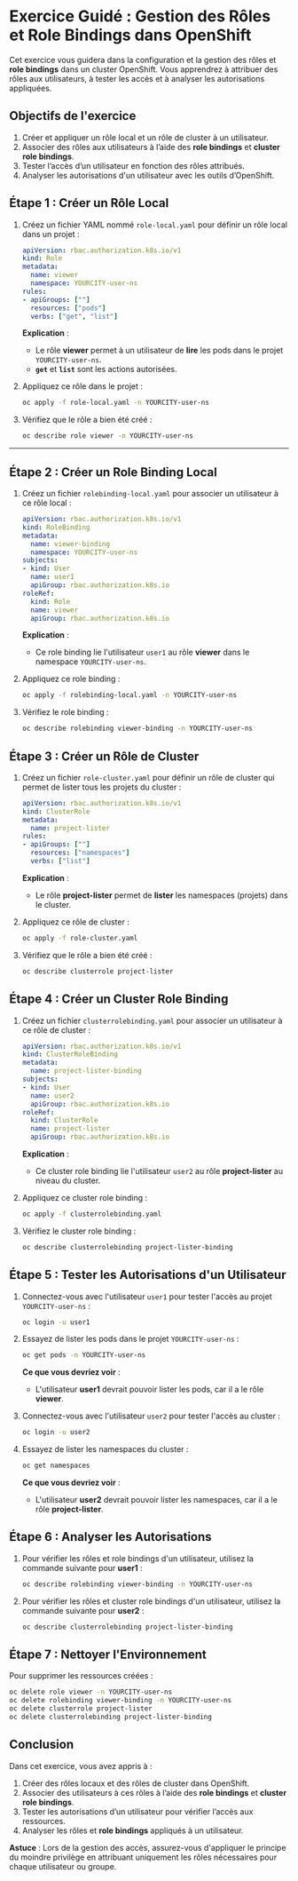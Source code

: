 # Exercice Guidé : Gestion des Rôles et Role Bindings dans OpenShift

Cet exercice vous guidera dans la configuration et la gestion des rôles et **role bindings** dans un cluster OpenShift. Vous apprendrez à attribuer des rôles aux utilisateurs, à tester les accès et à analyser les autorisations appliquées.



## **Objectifs de l'exercice**

1. Créer et appliquer un rôle local et un rôle de cluster à un utilisateur.
2. Associer des rôles aux utilisateurs à l’aide des **role bindings** et **cluster role bindings**.
3. Tester l’accès d’un utilisateur en fonction des rôles attribués.
4. Analyser les autorisations d'un utilisateur avec les outils d’OpenShift.



## **Étape 1 : Créer un Rôle Local**

1. Créez un fichier YAML nommé `role-local.yaml` pour définir un rôle local dans un projet :

   ```yaml
   apiVersion: rbac.authorization.k8s.io/v1
   kind: Role
   metadata:
     name: viewer
     namespace: YOURCITY-user-ns
   rules:
   - apiGroups: [""]
     resources: ["pods"]
     verbs: ["get", "list"]
   ```

   **Explication** :
   - Le rôle **viewer** permet à un utilisateur de **lire** les pods dans le projet `YOURCITY-user-ns`.
   - **`get`** et **`list`** sont les actions autorisées.

2. Appliquez ce rôle dans le projet :

   ```bash
   oc apply -f role-local.yaml -n YOURCITY-user-ns
   ```

3. Vérifiez que le rôle a bien été créé :

   ```bash
   oc describe role viewer -n YOURCITY-user-ns
   ```

---

## **Étape 2 : Créer un Role Binding Local**

1. Créez un fichier `rolebinding-local.yaml` pour associer un utilisateur à ce rôle local :

   ```yaml
   apiVersion: rbac.authorization.k8s.io/v1
   kind: RoleBinding
   metadata:
     name: viewer-binding
     namespace: YOURCITY-user-ns
   subjects:
   - kind: User
     name: user1
     apiGroup: rbac.authorization.k8s.io
   roleRef:
     kind: Role
     name: viewer
     apiGroup: rbac.authorization.k8s.io
   ```

   **Explication** :
   - Ce role binding lie l'utilisateur `user1` au rôle **viewer** dans le namespace `YOURCITY-user-ns`.

2. Appliquez ce role binding :

   ```bash
   oc apply -f rolebinding-local.yaml -n YOURCITY-user-ns
   ```

3. Vérifiez le role binding :

   ```bash
   oc describe rolebinding viewer-binding -n YOURCITY-user-ns
   ```


## **Étape 3 : Créer un Rôle de Cluster**

1. Créez un fichier `role-cluster.yaml` pour définir un rôle de cluster qui permet de lister tous les projets du cluster :

   ```yaml
   apiVersion: rbac.authorization.k8s.io/v1
   kind: ClusterRole
   metadata:
     name: project-lister
   rules:
   - apiGroups: [""]
     resources: ["namespaces"]
     verbs: ["list"]
   ```

   **Explication** :
   - Le rôle **project-lister** permet de **lister** les namespaces (projets) dans le cluster.

2. Appliquez ce rôle de cluster :

   ```bash
   oc apply -f role-cluster.yaml
   ```

3. Vérifiez que le rôle a bien été créé :

   ```bash
   oc describe clusterrole project-lister
   ```


## **Étape 4 : Créer un Cluster Role Binding**

1. Créez un fichier `clusterrolebinding.yaml` pour associer un utilisateur à ce rôle de cluster :

   ```yaml
   apiVersion: rbac.authorization.k8s.io/v1
   kind: ClusterRoleBinding
   metadata:
     name: project-lister-binding
   subjects:
   - kind: User
     name: user2
     apiGroup: rbac.authorization.k8s.io
   roleRef:
     kind: ClusterRole
     name: project-lister
     apiGroup: rbac.authorization.k8s.io
   ```

   **Explication** :
   - Ce cluster role binding lie l'utilisateur `user2` au rôle **project-lister** au niveau du cluster.

2. Appliquez ce cluster role binding :

   ```bash
   oc apply -f clusterrolebinding.yaml
   ```

3. Vérifiez le cluster role binding :

   ```bash
   oc describe clusterrolebinding project-lister-binding
   ```


## **Étape 5 : Tester les Autorisations d'un Utilisateur**

1. Connectez-vous avec l'utilisateur `user1` pour tester l'accès au projet `YOURCITY-user-ns` :

   ```bash
   oc login -u user1
   ```

2. Essayez de lister les pods dans le projet `YOURCITY-user-ns` :

   ```bash
   oc get pods -n YOURCITY-user-ns
   ```

   **Ce que vous devriez voir** :  
   - L'utilisateur **user1** devrait pouvoir lister les pods, car il a le rôle **viewer**.

3. Connectez-vous avec l'utilisateur `user2` pour tester l'accès au cluster :

   ```bash
   oc login -u user2
   ```

4. Essayez de lister les namespaces du cluster :

   ```bash
   oc get namespaces
   ```

   **Ce que vous devriez voir** :  
   - L'utilisateur **user2** devrait pouvoir lister les namespaces, car il a le rôle **project-lister**.


## **Étape 6 : Analyser les Autorisations**

1. Pour vérifier les rôles et role bindings d'un utilisateur, utilisez la commande suivante pour **user1** :

   ```bash
   oc describe rolebinding viewer-binding -n YOURCITY-user-ns
   ```

2. Pour vérifier les rôles et cluster role bindings d'un utilisateur, utilisez la commande suivante pour **user2** :

   ```bash
   oc describe clusterrolebinding project-lister-binding
   ```

## **Étape 7 : Nettoyer l'Environnement**

Pour supprimer les ressources créées :

```bash
oc delete role viewer -n YOURCITY-user-ns
oc delete rolebinding viewer-binding -n YOURCITY-user-ns
oc delete clusterrole project-lister
oc delete clusterrolebinding project-lister-binding
```

## **Conclusion**

Dans cet exercice, vous avez appris à :

1. Créer des rôles locaux et des rôles de cluster dans OpenShift.
2. Associer des utilisateurs à ces rôles à l’aide des **role bindings** et **cluster role bindings**.
3. Tester les autorisations d’un utilisateur pour vérifier l’accès aux ressources.
4. Analyser les rôles et **role bindings** appliqués à un utilisateur.

**Astuce** : Lors de la gestion des accès, assurez-vous d'appliquer le principe du moindre privilège en attribuant uniquement les rôles nécessaires pour chaque utilisateur ou groupe.